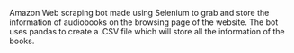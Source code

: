 Amazon Web scraping bot made using Selenium to grab and store the information of audiobooks on the browsing page of the website. The bot uses pandas to create a .CSV file which will store all the information of the books.
